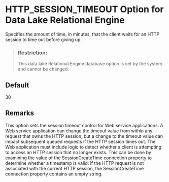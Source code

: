 <!-- loioa638b35784f21015bad8a47292e44a25 -->

# HTTP\_SESSION\_TIMEOUT Option for Data Lake Relational Engine

Specifies the amount of time, in minutes, that the client waits for an HTTP session to time out before giving up.



> ### Restriction:  
> This data lake Relational Engine database option is set by the system and cannot be changed.



<a name="loioa638b35784f21015bad8a47292e44a25__iq_refso_597"/>

## Default

30



<a name="loioa638b35784f21015bad8a47292e44a25__iq_refso_599"/>

## Remarks

This option sets the session timeout control for Web service applications. A Web service application can change the timeout value from within any request that owns the HTTP session, but a change to the timeout value can impact subsequent queued requests if the HTTP session times out. The Web application must include logic to detect whether a client is attempting to access an HTTP session that no longer exists. This can be done by examining the value of the SessionCreateTime connection property to determine whether a timestamp is valid: if the HTTP request is not associated with the current HTTP session, the SessionCreateTime connection property contains an empty string.

